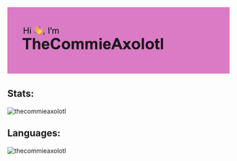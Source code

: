 <img id="preview-img" src="./header.png">



## Stats:
<p><img align="center" src="https://github-readme-stats.vercel.app/api?username=TheCommieAxolotl&bg_color=0e1116&border_color=0e1116&title_color=fff&text_color=fff" alt="thecommieaxolotl" /></p>

## Languages:
<p><img align="center" src="https://github-readme-stats.vercel.app/api/top-langs?username=TheCommieAxolotl&bg_color=0e1116&border_color=0e1116&title_color=fff&text_color=fff" alt="thecommieaxolotl" /></p>
